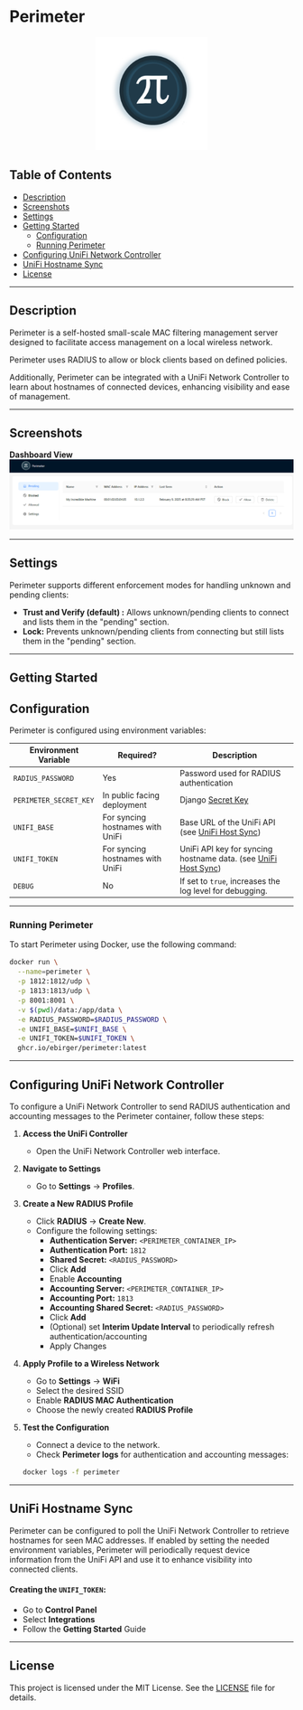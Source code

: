 # Perimeter

<p align="center">
  <img src="images/perimeter.png" alt="Perimeter Logo" width="200" height="200">
</p>

## Table of Contents

- [Description](#description)
- [Screenshots](#screenshots)
- [Settings](#settings)
- [Getting Started](#getting-started)
  - [Configuration](#configuration)
  - [Running Perimeter](#running-perimeter)
- [Configuring UniFi Network Controller](#configuring-unifi-network-controller)
- [UniFi Hostname Sync](#unifi-hostname-sync)
- [License](#license)

---

## Description

Perimeter is a self-hosted small-scale MAC filtering management server designed to facilitate access management on a local wireless network.

Perimeter uses RADIUS to allow or block clients based on defined policies.

Additionally, Perimeter can be integrated with a UniFi Network Controller to learn about hostnames of connected devices, enhancing visibility and ease of management.

---

## Screenshots

**Dashboard View**
  ![Dashboard](images/pending.png)

---

## Settings

Perimeter supports different enforcement modes for handling unknown and pending clients:

- **Trust and Verify (default) :** Allows unknown/pending clients to connect and lists them in the "pending" section.
- **Lock:** Prevents unknown/pending clients from connecting but still lists them in the "pending" section.

---

## Getting Started

## Configuration

Perimeter is configured using environment variables:

| Environment Variable   | Required?                        | Description                                                                         |
| ---------------------- | -------------------------------- | ----------------------------------------------------------------------------------- |
| `RADIUS_PASSWORD`      | Yes                              | Password used for RADIUS authentication                                             |
| `PERIMETER_SECRET_KEY` | In public facing deployment      | Django [Secret Key](https://docs.djangoproject.com/en/5.1/ref/settings/#secret-key) |
| `UNIFI_BASE`           | For syncing hostnames with UniFi | Base URL of the UniFi API (see [UniFi Host Sync](#unifi-host-sync))                 |
| `UNIFI_TOKEN`          | For syncing hostnames with UniFi | UniFi API key for syncing hostname data. (see [UniFi Host Sync](#unifi-host-sync))  |
| `DEBUG`                | No                               | If set to `true`, increases the log level for debugging.                            |

---

### Running Perimeter

To start Perimeter using Docker, use the following command:

```sh
docker run \
  --name=perimeter \
  -p 1812:1812/udp \
  -p 1813:1813/udp \
  -p 8001:8001 \
  -v $(pwd)/data:/app/data \
  -e RADIUS_PASSWORD=$RADIUS_PASSWORD \
  -e UNIFI_BASE=$UNIFI_BASE \
  -e UNIFI_TOKEN=$UNIFI_TOKEN \
  ghcr.io/ebirger/perimeter:latest
```

---

## Configuring UniFi Network Controller

To configure a UniFi Network Controller to send RADIUS authentication and accounting messages to the Perimeter container, follow these steps:

1. **Access the UniFi Controller**
   - Open the UniFi Network Controller web interface.

2. **Navigate to Settings**
   - Go to **Settings** → **Profiles**.

3. **Create a New RADIUS Profile**
   - Click **RADIUS** → **Create New**.
   - Configure the following settings:
     - **Authentication Server:** `<PERIMETER_CONTAINER_IP>`
     - **Authentication Port:** `1812`
     - **Shared Secret:** `<RADIUS_PASSWORD>`
     - Click **Add**
     - Enable **Accounting**
     - **Accounting Server:** `<PERIMETER_CONTAINER_IP>`
     - **Accounting Port:** `1813`
     - **Accounting Shared Secret:** `<RADIUS_PASSWORD>`
     - Click **Add**
     - (Optional) set **Interim Update Interval** to periodically refresh authentication/accounting
     - Apply Changes

4. **Apply Profile to a Wireless Network**
   - Go to **Settings** → **WiFi**
   - Select the desired SSID
   - Enable **RADIUS MAC Authentication**
   - Choose the newly created **RADIUS Profile**

5. **Test the Configuration**
   - Connect a device to the network.
   - Check **Perimeter logs** for authentication and accounting messages:

   ```sh
   docker logs -f perimeter
   ```

---

## UniFi Hostname Sync

Perimeter can be configured to poll the UniFi Network Controller to retrieve hostnames for seen MAC addresses.
If enabled by setting the needed environment variables, Perimeter will periodically request device information from the UniFi API
and use it to enhance visibility into connected clients.

#### Creating the `UNIFI_TOKEN`:
- Go to **Control Panel**
- Select **Integrations**
- Follow the **Getting Started** Guide

---

## License

This project is licensed under the MIT License. See the [LICENSE](LICENSE) file for details.
